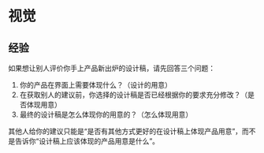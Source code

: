 # 视觉

## 经验

如果想让别人评价你手上产品新出炉的设计稿，请先回答三个问题：

1. 你的产品在界面上需要体现什么？（设计的用意）
2. 在获取别人的建议前，你选择的设计稿是否已经根据你的要求充分修改？（是否体现用意）
3. 最终的设计稿是怎么体现你的用意的？（怎么体现用意）

其他人给你的建议只能是“是否有其他方式更好的在设计稿上体现产品用意”，而不是告诉你“设计稿上应该体现的产品用意是什么”。

